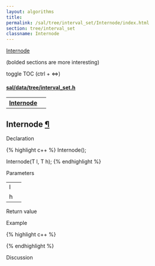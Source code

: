 ```yaml
---
layout: algorithms
title: 
permalink: /sal/tree/interval_set/Internode/index.html
section: tree/interval_set
classname: Internode
---
```


<div class="toc">
	<a class="toc-link toch2" href="#Internode">Internode</a>
<p class="toc-caption">(bolded sections are more interesting)</p>
<p class="toc-toggle">toggle TOC (ctrl + &#8660;)</p>
</div><div class="block">
<h4><a href="https://github.com/LemonPi/data/blob/master/tree/interval_set.h">sal/data/tree/interval_set.h</a>
</h4><table class="pretty">
<tr><th><a class="doc-list-name" href="#Internode">Internode</a></th><th></th></tr>
</table></div>



<h2 class="anchor doc-header">Internode <a class="anchor-link" href="#Internode" name="Internode" title="permalink to section">&para;</a></h2>
<div class="block">

<p class="doc-section">Declaration</p>
{% highlight c++ %}
Internode();

Internode(T l, T h);
{% endhighlight %}


<p class="doc-section">Parameters</p>
<table class="pretty">
<tr><td>l</td><td></td></tr>
<tr><td>h</td><td></td></tr>
</table>
<p class="doc-section">Return value</p>

<p class="doc-section">Example</p>
{% highlight c++ %}

{% endhighlight %}

<p class="doc-section">Discussion</p>
<div>
<p>
	
</p>
</div></div>





